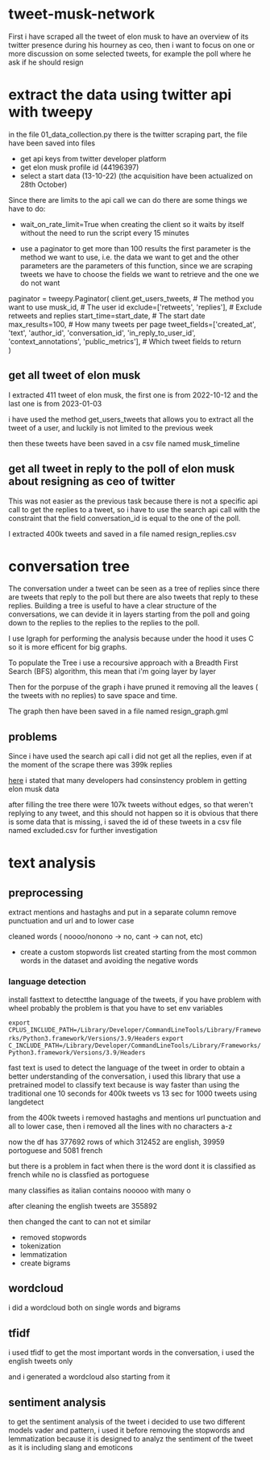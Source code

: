 # tweet-musk-network
First i have scraped all the tweet of elon musk to have an overview of its twitter presence during his hourney as ceo, then i want to focus on one or more discussion on some selected tweets, for example the poll where he ask if he should resign

# extract the data using twitter api with tweepy 
in the file 01_data_collection.py there is the twitter scraping part, the file have been saved into files 


- get api keys from twitter developer platform 
- get elon musk profile id (44196397)
- select a start data (13-10-22) (the acquisition have been actualized on 28th October)

Since there are limits to the api call we can do there are some things we have to do:
- wait_on_rate_limit=True  when creating the client so it waits by itself without the need to run the script every 15 minutes 

- use a paginator to get more than 100 results
the first parameter is the method we want to use, i.e. the data we want to get and the other parameters are the parameters of this function, since we are scraping tweets we have to choose the fields we want to retrieve and the one we do not want  



paginator = tweepy.Paginator(
    client.get_users_tweets,               # The method you want to use
    musk_id,                               # The user id
    exclude=['retweets', 'replies'],       # Exclude retweets and replies
    start_time=start_date,                 # The start date
    max_results=100,                       # How many tweets per page
    tweet_fields=['created_at', 'text', 'author_id', 'conversation_id', 'in_reply_to_user_id', 'context_annotations', 'public_metrics'], # Which tweet fields to return                         
)


## get all tweet of elon musk 

I extracted 411 tweet of elon musk, the first one is from 2022-10-12 and the last one is from 2023-01-03

i have used the method get_users_tweets that allows you to extract all the tweet of a user, and luckily is not limited to the previous week 

then these tweets have been saved in a csv file named musk_timeline 

## get all tweet in reply to the poll of elon musk about resigning as ceo of twitter 

This was not easier as the previous task because there is not a specific api call to get the replies to a tweet, so i have to use the search api call with the constraint that the field conversation_id is equal to the one of the poll.

I extracted 400k tweets and saved in a file named resign_replies.csv



# conversation tree 

The conversation under a tweet can be seen as a tree of replies since there are tweets that reply to the poll but there are also tweets that reply to these replies. Building a tree is useful to have a clear structure of the conversations, we can devide it in layers starting from the poll and going down to the replies to the replies to the replies to the poll.

I use Igraph for performing the analysis because under the hood it uses C so it is more efficent for big graphs. 

To populate the Tree i use a recoursive approach with a  Breadth First Search (BFS) algorithm, this mean that i'm going layer by layer 

Then for the porpuse of the graph i have pruned it removing all the leaves ( the tweets with no replies) to save space and time. 

The graph then have been saved in a file named resign_graph.gml 


## problems 

Since i have used the search api call i did not get all the replies, even if at the moment of the scrape there was 399k replies 

[here](https://stackoverflow.com/questions/72016766/tweepy-only-lets-me-get-100-results-how-do-i-get-more-ive-read-about-paginati) i stated that many developers had consinstency problem in getting elon musk data 

after filling the tree there were 107k tweets without edges, so that weren't replying to any tweet, and this should not happen so it is obvious that there is some data that is missing, i saved the id of these tweets in a csv file named excluded.csv for further investigation 




# text analysis 

## preprocessing
extract mentions and hastaghs and put in a separate column
remove punctuation and url and to lower case

cleaned words ( noooo/nonono -> no, cant -> can not, etc)

- create a custom stopwords list
created starting from the most common words in the dataset and avoiding the negative words 

### language detection 
install fasttext to detectthe language of the tweets, if you have problem with wheel probably the problem is that you have to set env variables
 
```export CPLUS_INCLUDE_PATH=/Library/Developer/CommandLineTools/Library/Frameworks/Python3.framework/Versions/3.9/Headers```
```export C_INCLUDE_PATH=/Library/Developer/CommandLineTools/Library/Frameworks/Python3.framework/Versions/3.9/Headers```

fast text is used to detect the language of the tweet in order to obtain a better understanding of the conversation, i used this library that use a pretrained model to classify text because is way faster than using the traditional one 10 seconds for 400k tweets vs 13 sec for 1000 tweets using langdetect

from the 400k tweets i removed hastaghs and mentions url punctuation and all to lower case, then i removed all the lines with no characters a-z  

now the df has 377692 rows of which 312452 are english, 39959 portoguese and  5081 french 

but there is a problem in fact when there is the word dont it is classified as french while no is classfied as portoguese 

many classifies as italian contains nooooo with many o

after cleaning the english tweets are 355892

then changed the cant to can not  et similar 



- removed stopwords 
- tokenization
- lemmatization
- create bigrams 


## wordcloud 
i did a wordcloud both on single words and bigrams 


## tfidf 
i used tfidf to get the most important words in the conversation, i used the english tweets only

and i generated a wordcloud also starting from it 

## sentiment analysis 
to get the sentiment analysis of the tweet i decided to use two different models vader and pattern, i used it before removing the stopwords and lemmatization because it is designed to analyz the sentiment of the tweet as it is including slang and emoticons









